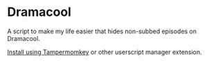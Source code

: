 # Dramacool

A script to make my life easier that hides non-subbed episodes on Dramacool.

<a href="chrome-extension://dhdgffkkebhmkfjojejmpbldmpobfkfo/ask.html?aid=f49ed742-da68-42e5-8d6f-1374ef02bac9">Install using Tampermomkey</a> or other userscript manager extension.

